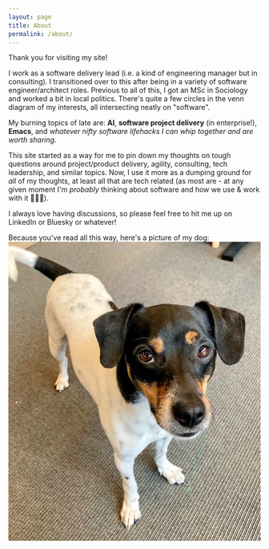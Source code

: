 ```yaml
---
layout: page
title: About
permalink: /about/
---
```


Thank you for visiting my site!

I work as a software delivery lead (i.e. a kind of engineering manager but in consulting). I transitioned over to this after being in a variety of software engineer/architect roles. Previous to all of this, I got an MSc in Sociology and worked a bit in local politics. There's quite a few circles in the venn diagram of my interests, all intersecting neatly on "software".

My burning topics of late are: **AI**, **software project delivery** (in enterprise!), **Emacs**, and *whatever nifty software lifehacks I can whip together and are worth sharing*.

This site started as a way for me to pin down my thoughts on tough questions around project/product delivery, agility, consulting, tech leadership, and similar topics. Now, I use it more as a dumping ground for *all* of my thoughts, at least all that are tech related (as most are - at any given moment I'm *probably* thinking about software and how we use & work with it 👨🏻‍💻).

I always love having discussions, so please feel free to hit me up on LinkedIn or Bluesky or whatever!

Because you've read all this way, here's a picture of my dog:
![Meal plan in Markdown](/static/img/posts/doggo.jpg)
